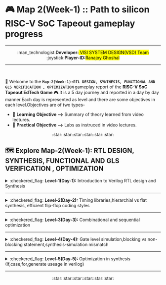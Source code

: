 # 🎮 Map 2(Week-1) :: Path to silicon RISC-V SoC Tapeout gameplay progress
---
<div align="center">:man_technologist:<b>Developer:</b><mark> VlSI SYSTEM DESIGN(VSD) Team</mark></div>
<div align="center">:joystick:<b>Player-ID:</b><mark>Ranajoy Ghoshal</mark></div>

---

<br>

:rocket: Welcome to the <b>`Map-2(Week-1):RTL DESIGN, SYNTHESIS, FUNCTIONAL AND GLS VERIFICATION , OPTIMIZATION` </b> gameplay report of the <b> RISC-V SoC Tapeout EdTech Game </b> :video_game:.It is a 5 day journey and reported in a day by day manner.Each day is represented as level and there are some objectives in each level.Objectives are of two types-

- :book: <b>Learning Objective --></b> Summary of theory learned from video lectures.
- :dart: <b>Practical Objective --></b> Labs as instruced in video lectures.


<div align="center">:star::star::star::star::star::star:</div>

## 🗺️ Explore Map-2(Week-1): RTL DESIGN, SYNTHESIS, FUNCTIONAL AND GLS VERIFICATION , OPTIMIZATION
  <details>
  <summary>:checkered_flag: <b>Level-1(Day-1):</b> Introduction to Verilog RTL design and Synthesis </summary>
    
  ##  :checkered_flag: Level-1(Day-1): Introduction to Verilog RTL design and Synthesis
  :rocket:In this level, I have learned the basic useage of simulation tools-`iverilog, gtkwave` and synthesis tool-`yosys` and standard cell library-`SKY130 PDK`.
  
  :walking: <b>[Explore Level-1 Gameplay](Level_1/readme.md)</b>
  
  :chart_with_upwards_trend: <b>Level-1 Status:</b> :white_check_mark: Completed
  </details>
  
  ---
  <details>
  <summary>:checkered_flag: <b>Level-2(Day-2):</b> Timing libraries,hierarchial vs flat synthesis, efficient flip-flop coding styles </summary>
  
  ##  :checkered_flag: Level-2(Day-2): Timing libraries,hierarchial vs flat synthesis, efficient flip-flop coding styles
   :rocket:At this stage, I have gained the `overview of SKY130 PDK library parameters` and learned about `two types of synthesis` as well as different types of `flip-flop designs`.
  
  :walking: <b>[Explore Level-2 Gameplay](Level_2/readme.md)</b>
  
  :chart_with_upwards_trend: <b>Level-2 Status:</b> :white_check_mark: Completed
  </details>

  ---
  <details>
  <summary>:checkered_flag: <b>Level-3(Day-3):</b> Combinational and sequential optimization</summary>
  
  ##  :checkered_flag: Level-3(Day-3): Combinational and sequential optimization
   :rocket:While completing this level, I learned diiferent optimization techniques for combinational and sequential logic (e.g. constant proparagation, sequential constant).
  
  :walking: <b>[Explore Level-3 Gameplay](Level_3/readme.md)</b>
  
  :chart_with_upwards_trend: <b>Level-3 Status:</b> :white_check_mark: Completed
  </details>

  ---
  <details>
  <summary>:checkered_flag: <b>Level-4(Day-4):</b> Gate level simulation,blocking vs non-blocking statement,synthesis-simulation mismatch </summary>
  
  ##  :checkered_flag: Level-4(Day-4): Gate level simulation,blocking vs non-blocking statement,synthesis-simulation mismatch
   :rocket:During this level, I understood the importance of functional verification and GLS verification using netlist, application of various assignment statements in procedural always block and the significance of synthesis-simulation mismatch (caveats and fix).
  
  :walking: <b>[Explore Level-4 Gameplay](Level_4/readme.md)</b>
  
  :chart_with_upwards_trend: <b>Level-4 Status:</b> :white_check_mark: Completed
  </details>

  ---
  <details>
  <summary>:checkered_flag: <b>Level-5(Day-5):</b> Optimization in synthesis (If,case,for,generate useage in verilog) </summary>
  
  ##  :checkered_flag: Level-5(Day-5): Optimization in synthesis (If,case,for,generate useage in verilog) 
   :rocket:This level taught me the useage of If,case,for and generate constructs in verilog and issues with various coding styles of these constructs. 
  
  :walking: <b>[Explore Level-5 Gameplay](Level_5/readme.md)</b>
  
  :chart_with_upwards_trend: <b>Level-5 Status:</b> :white_check_mark: Completed
  </details>

  ---

  <div align="center">:star::star::star::star::star::star:</div>
